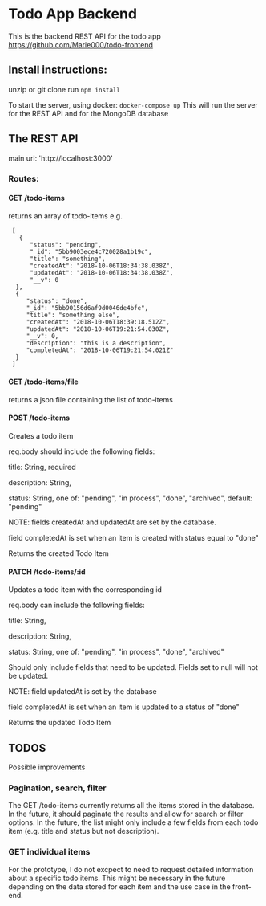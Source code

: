 # Todo App Backend

This is the backend REST API for the todo app
https://github.com/Marie000/todo-frontend

## Install instructions:

unzip or git clone
run `npm install`

To start the server, using docker:
`docker-compose up`
This will run the server for the REST API and for the MongoDB database

## The REST API

main url: 'http://localhost:3000'

### Routes:
#### GET /todo-items
  returns an array of todo-items
  e.g. 

     [
       {
          "status": "pending",
          "_id": "5bb9003ece4c720028a1b19c",
          "title": "something",
          "createdAt": "2018-10-06T18:34:38.038Z",
          "updatedAt": "2018-10-06T18:34:38.038Z",
          "__v": 0
      },
      {
         "status": "done",
         "_id": "5bb90156d6af9d0046de4bfe",
         "title": "something else",
         "createdAt": "2018-10-06T18:39:18.512Z",
         "updatedAt": "2018-10-06T19:21:54.030Z",
         "__v": 0,
         "description": "this is a description",
         "completedAt": "2018-10-06T19:21:54.021Z"
      }
     ] 

#### GET /todo-items/file
  returns a json file containing the list of todo-items

#### POST /todo-items

  Creates a todo item

  req.body should include the following fields:

  title: String, required
  
  description: String,
  
  status: String, one of: "pending", "in process", "done", "archived", default: "pending"
  
  NOTE: fields createdAt and updatedAt are set by the database.
  
  field completedAt is set when an item is created with status equal to "done"
  
  Returns the created Todo Item


#### PATCH /todo-items/:id

  Updates a todo item with the corresponding id

  req.body can include the following fields:

  title: String,

  description: String,

  status: String, one of: "pending", "in process", "done", "archived"

  Should only include fields that need to be updated. Fields set to null will not be updated.

  NOTE: field updatedAt is set by the database

  field completedAt is set when an item is updated to a status of "done"

  Returns the updated Todo Item

## TODOS

Possible improvements

### Pagination, search, filter

The GET /todo-items currently returns all the items stored in the database. In the future, it should paginate the results and allow for search or filter options.
In the future, the list might only include a few fields from each todo item (e.g. title and status but not description).


### GET individual items

For the prototype, I do not excpect to need to request detailed information about a specific todo items. This might be necessary in the future depending on the data stored for each item and the use case in the front-end.
